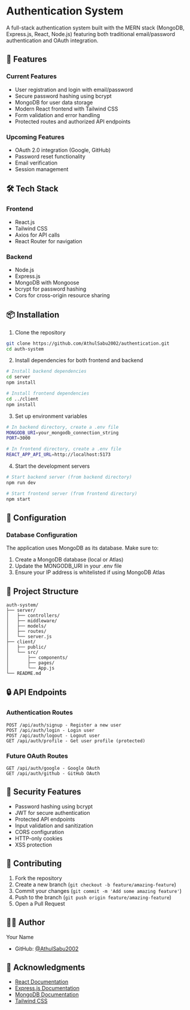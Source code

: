 # Authentication System

A full-stack authentication system built with the MERN stack (MongoDB, Express.js, React, Node.js) featuring both traditional email/password authentication and OAuth integration.

## 🚀 Features

### Current Features
- User registration and login with email/password
- Secure password hashing using bcrypt
- MongoDB for user data storage
- Modern React frontend with Tailwind CSS
- Form validation and error handling
- Protected routes and authorized API endpoints

### Upcoming Features
- OAuth 2.0 integration (Google, GitHub)
- Password reset functionality
- Email verification
- Session management

## 🛠️ Tech Stack

### Frontend
- React.js
- Tailwind CSS
- Axios for API calls
- React Router for navigation

### Backend
- Node.js
- Express.js
- MongoDB with Mongoose
- bcrypt for password hashing
- Cors for cross-origin resource sharing

## 📦 Installation

1. Clone the repository
```bash
git clone https://github.com/AthulSabu2002/authentication.git
cd auth-system
```

2. Install dependencies for both frontend and backend
```bash
# Install backend dependencies
cd server
npm install

# Install frontend dependencies
cd ../client
npm install
```

3. Set up environment variables
```bash
# In backend directory, create a .env file
MONGODB_URI=your_mongodb_connection_string
PORT=3000

# In frontend directory, create a .env file
REACT_APP_API_URL=http://localhost:5173
```

4. Start the development servers
```bash
# Start backend server (from backend directory)
npm run dev

# Start frontend server (from frontend directory)
npm start
```

## 🔧 Configuration

### Database Configuration
The application uses MongoDB as its database. Make sure to:
1. Create a MongoDB database (local or Atlas)
2. Update the MONGODB_URI in your .env file
3. Ensure your IP address is whitelisted if using MongoDB Atlas

## 📁 Project Structure
```
auth-system/
├── server/
│   ├── controllers/
│   ├── middleware/
│   ├── models/
│   ├── routes/
│   └── server.js
├── client/
│   ├── public/
│   └── src/
│       ├── components/
│       ├── pages/
│       └── App.js
└── README.md
```

## 🔒 API Endpoints

### Authentication Routes
```
POST /api/auth/signup - Register a new user
POST /api/auth/login - Login user
POST /api/auth/logout - Logout user
GET /api/auth/profile - Get user profile (protected)
```

### Future OAuth Routes
```
GET /api/auth/google - Google OAuth
GET /api/auth/github - GitHub OAuth
```

## 🔐 Security Features

- Password hashing using bcrypt
- JWT for secure authentication
- Protected API endpoints
- Input validation and sanitization
- CORS configuration
- HTTP-only cookies
- XSS protection

## 🤝 Contributing

1. Fork the repository
2. Create a new branch (`git checkout -b feature/amazing-feature`)
3. Commit your changes (`git commit -m 'Add some amazing feature'`)
4. Push to the branch (`git push origin feature/amazing-feature`)
5. Open a Pull Request

## 👨‍💻 Author

Your Name
- GitHub: [@AthulSabu2002](https://github.com/AthulSabu2002)

## 🙏 Acknowledgments

- [React Documentation](https://reactjs.org/)
- [Express.js Documentation](https://expressjs.com/)
- [MongoDB Documentation](https://docs.mongodb.com/)
- [Tailwind CSS](https://tailwindcss.com/)